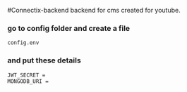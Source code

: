 #Connectix-backend
backend for cms created for youtube.

### go to config folder and create a file
```
config.env
```

### and put these details
```
JWT_SECRET =
MONGODB_URI =
```

